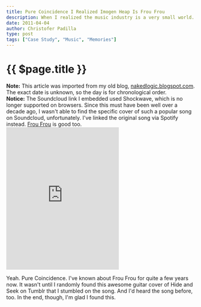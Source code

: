 ```yaml
---
title: Pure Coincidence I Realized Imogen Heap Is Frou Frou
description: When I realized the music industry is a very small world.
date: 2011-04-04
author: Christofer Padilla
type: post
tags: ["Case Study", "Music", "Memories"]
---
```


# {{ $page.title }}

<div class="info"><b>Note:</b> This article was imported from my old blog, <a href="http://nakedlogic.blogspot.com/2011/04/pure-coincidence-i-realized-imogen-heap.html">nakedlogic.blogspot.com</a>. The exact date is unknown, so the day is for chronological order.</div>

<div class="warning"><b>Notice:</b> The Soundcloud link I embedded used Shockwave, which is no longer supported on browsers. Since this must have been well over a decade ago, I wasn't able to find the specific cover of such a popular song on Soundcloud, unfortunately. I've linked the original song via Spotify instead. <a href="https://open.spotify.com/track/3xKTpGCsafXzV4muM1Hpl3?si=WcStc-h0QKe6Lz3-IvtGJw">Frou Frou</a> is good too.</div>

<iframe src="https://open.spotify.com/embed/track/7mMlbJlXXo2mRtQ4R9sIzD" width="300" height="380" frameborder="0" allowtransparency="true" allow="encrypted-media"></iframe>

Yeah. Pure Coincidence. I've known about Frou Frou for quite a few years now. It wasn't until I randomly found this awesome guitar cover of Hide and Seek on Tumblr that I stumbled on the song. And I'd heard the song before, too. In the end, though, I'm glad I found this.

<TagLinks />

<Comments />
